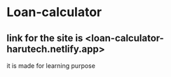 # Loan-calculator
## link for the site is <loan-calculator-harutech.netlify.app>
it is made for learning purpose 
